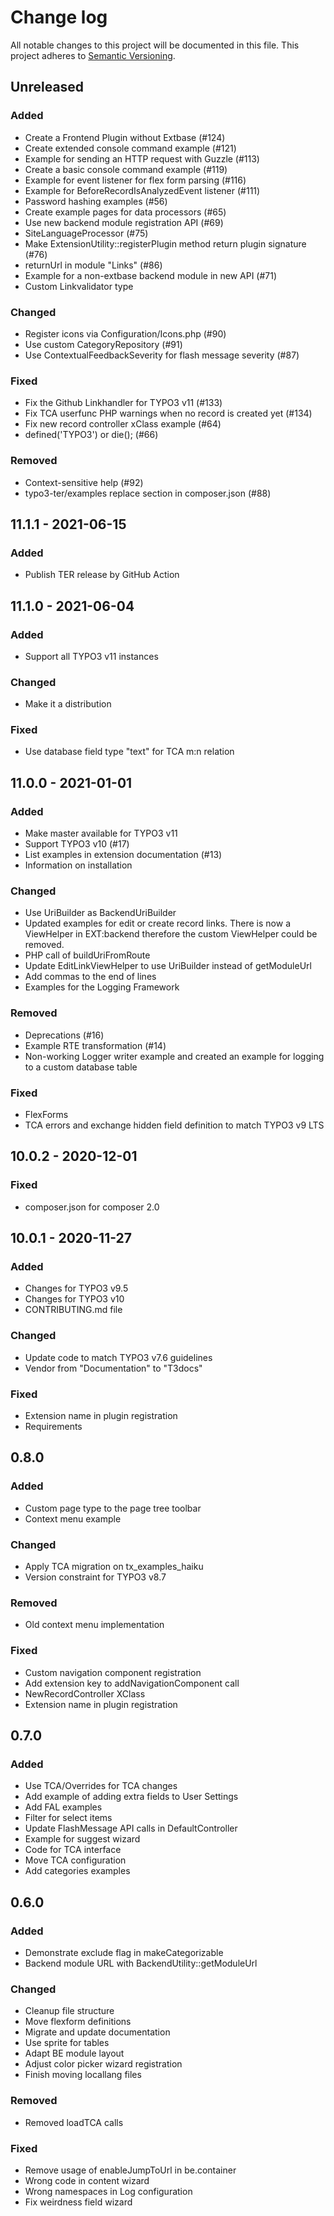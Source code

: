# Change log

All notable changes to this project will be documented in this file.
This project adheres to [Semantic Versioning](https://semver.org/).

## Unreleased

### Added
- Create a Frontend Plugin without Extbase (#124)
- Create extended console command example (#121)
- Example for sending an HTTP request with Guzzle (#113)
- Create a basic console command example (#119)
- Example for event listener for flex form parsing (#116)
- Example for BeforeRecordIsAnalyzedEvent listener (#111)
- Password hashing examples (#56)
- Create example pages for data processors (#65)
- Use new backend module registration API (#69)
- SiteLanguageProcessor (#75)
- Make ExtensionUtility::registerPlugin method return plugin signature (#76)
- returnUrl in module "Links" (#86)
- Example for a non-extbase backend module in new API (#71)
- Custom Linkvalidator type

### Changed
- Register icons via Configuration/Icons.php (#90)
- Use custom CategoryRepository (#91)
- Use ContextualFeedbackSeverity for flash message severity (#87)

### Fixed
- Fix the Github Linkhandler for TYPO3 v11 (#133)
- Fix TCA userfunc PHP warnings when no record is created yet (#134)
- Fix new record controller xClass example (#64)
- defined('TYPO3') or die(); (#66)

### Removed
- Context-sensitive help (#92)
- typo3-ter/examples replace section in composer.json (#88)


## 11.1.1 - 2021-06-15

### Added
- Publish TER release by GitHub Action

## 11.1.0 - 2021-06-04

### Added
- Support all TYPO3 v11 instances

### Changed
- Make it a distribution

### Fixed
- Use database field type "text" for TCA m:n relation

## 11.0.0 - 2021-01-01

### Added
- Make master available for TYPO3 v11
- Support TYPO3 v10 (#17)
- List examples in extension documentation (#13)
- Information on installation

### Changed
- Use UriBuilder as BackendUriBuilder
- Updated examples for edit or create record links. There is now a ViewHelper in EXT:backend therefore the custom ViewHelper could be removed.
- PHP call of buildUriFromRoute
- Update EditLinkViewHelper to use UriBuilder instead of getModuleUrl
- Add commas to the end of lines
- Examples for the Logging Framework

### Removed
- Deprecations (#16)
- Example RTE transformation (#14)
- Non-working Logger writer example and created an example for logging to a custom database table

### Fixed
- FlexForms
- TCA errors and exchange hidden field definition to match TYPO3 v9 LTS

## 10.0.2 - 2020-12-01

### Fixed 
- composer.json for composer 2.0

## 10.0.1 - 2020-11-27

### Added
- Changes for TYPO3 v9.5
- Changes for TYPO3 v10
- CONTRIBUTING.md file

### Changed
- Update code to match TYPO3 v7.6 guidelines
- Vendor from "Documentation" to "T3docs"

### Fixed
- Extension name in plugin registration
- Requirements

## 0.8.0

### Added
- Custom page type to the page tree toolbar
- Context menu example

### Changed
- Apply TCA migration on tx_examples_haiku
- Version constraint for TYPO3 v8.7

### Removed 
- Old context menu implementation

### Fixed
- Custom navigation component registration
- Add extension key to addNavigationComponent call
- NewRecordController XClass
- Extension name in plugin registration

## 0.7.0

### Added
- Use TCA/Overrides for TCA changes
- Add example of adding extra fields to User Settings
- Add FAL examples
- Filter for select items
- Update FlashMessage API calls in DefaultController
- Example for suggest wizard
- Code for TCA interface
- Move TCA configuration
- Add categories examples

## 0.6.0

### Added
- Demonstrate exclude flag in makeCategorizable
- Backend module URL with BackendUtility::getModuleUrl

### Changed
- Cleanup file structure
- Move flexform definitions
- Migrate and update documentation
- Use sprite for tables
- Adapt BE module layout
- Adjust color picker wizard registration
- Finish moving locallang files

### Removed
- Removed loadTCA calls

### Fixed
- Remove usage of enableJumpToUrl in be.container
- Wrong code in content wizard
- Wrong namespaces in Log configuration
- Fix weirdness field wizard
